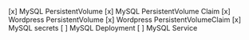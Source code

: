 [x] MySQL PersistentVolume
[x] MySQL PersistentVolume Claim
[x] Wordpress PersistentVolume
[x] Wordpress PersistentVolumeClaim
[x] MySQL secrets
[ ] MySQL Deployment
[ ] MySQL Service
